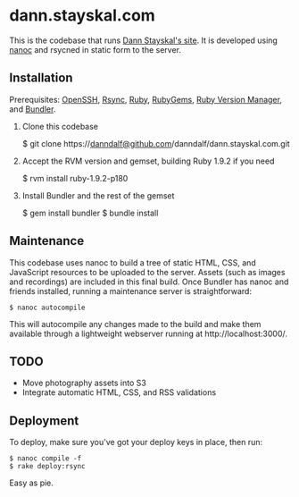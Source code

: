 dann.stayskal.com
=================

This is the codebase that runs [Dann Stayskal's site](http://dann.stayskal.com/).  It is developed using [nanoc](http://nanoc.stoneship.org/) and rsycned in static form to the server.

Installation
------------

Prerequisites: [OpenSSH](http://www.openssh.com/), [Rsync](http://rsync.samba.org/), [Ruby](http://www.ruby-lang.org/), [RubyGems](http://rubygems.org/pages/download), [Ruby Version Manager](https://rvm.beginrescueend.com/), and [Bundler](http://gembundler.com/).

1. Clone this codebase

	$ git clone https://danndalf@github.com/danndalf/dann.stayskal.com.git

2. Accept the RVM version and gemset, building Ruby 1.9.2 if you need

	$ rvm install ruby-1.9.2-p180

3. Install Bundler and the rest of the gemset

	$ gem install bundler
	$ bundle install

Maintenance
-----------

This codebase uses nanoc to build a tree of static HTML, CSS, and JavaScript resources to be uploaded to the server.  Assets (such as images and recordings) are included in this final build.  Once Bundler has nanoc and friends installed, running a maintenance server is straightforward:

	$ nanoc autocompile

This will autocompile any changes made to the build and make them available through a lightweight webserver running at http://localhost:3000/.

TODO
----

* Move photography assets into S3
* Integrate automatic HTML, CSS, and RSS validations

Deployment
----------

To deploy, make sure you've got your deploy keys in place, then run:

	$ nanoc compile -f
	$ rake deploy:rsync

Easy as pie.
